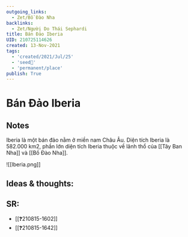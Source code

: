 ```yaml
---
outgoing_links:
  - Zet/Bồ Đào Nha
backlinks:
  - Zet/Người Do Thái Sephardi
title: Bán Đảo Iberia
UID: 210725114626 
created: 13-Nov-2021
tags:
  - 'created/2021/Jul/25'
  - 'seed🥜'
  - 'permanent/place'
publish: True
---
```

# Bán Đảo Iberia

## Notes
Iberia là một bán đảo nằm ở miền nam Châu Âu. Diện tích Iberia là 582.000 km2, phần lớn diện tích Iberia thuộc về lãnh thổ của [[Tây Ban Nha]] và [[Bồ Đào Nha]].

![[Iberia.png]]

## Ideas & thoughts:
## SR:
- [[❓210815-1602]]
- [[❓210815-1642]]
